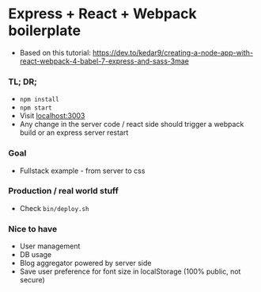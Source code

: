 # Express + React + Webpack boilerplate

- Based on this tutorial: https://dev.to/kedar9/creating-a-node-app-with-react-webpack-4-babel-7-express-and-sass-3mae

### TL; DR;

- `npm install`
- `npm start`
- Visit [localhost:3003](http://localhost:3003)
- Any change in the server code / react side should trigger a webpack build or an express server restart

### Goal

- Fullstack example - from server to css

### Production / real world stuff

- Check `bin/deploy.sh`

### Nice to have

- User management
- DB usage
- Blog aggregator powered by server side
- Save user preference for font size in localStorage (100% public, not secure)
